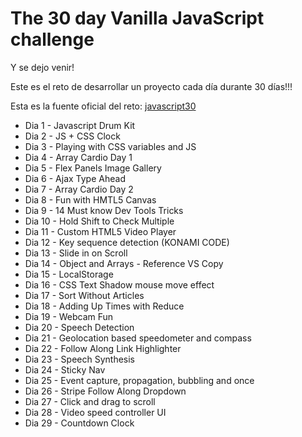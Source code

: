 # The 30 day Vanilla JavaScript challenge

Y se dejo venir! 

Este es el reto de desarrollar un proyecto cada día durante 30 días!!!

Esta es la fuente oficial del reto:
[javascript30](https://javascript30.com/)

* Dia 1 - Javascript Drum Kit
* Dia 2 - JS + CSS Clock
* Dia 3 - Playing with CSS variables and JS
* Dia 4 - Array Cardio  Day 1
* Dia 5 - Flex Panels Image Gallery
* Dia 6 - Ajax Type Ahead
* Dia 7 - Array Cardio Day 2
* Dia 8 - Fun with HMTL5 Canvas
* Dia 9 - 14 Must know Dev Tools Tricks
* Dia 10 - Hold Shift to Check Multiple
* Dia 11 - Custom HTML5 Video Player
* Dia 12 - Key sequence detection (KONAMI CODE)
* Dia 13 - Slide in on Scroll
* Dia 14 - Object and Arrays - Reference VS Copy
* Dia 15 - LocalStorage 
* Dia 16 - CSS Text Shadow mouse move effect
* Dia 17 - Sort Without Articles
* Dia 18 - Adding Up Times with Reduce
* Dia 19 - Webcam Fun
* Dia 20 - Speech Detection
* Dia 21 - Geolocation based speedometer and compass
* Dia 22 - Follow Along Link Highlighter
* Dia 23 - Speech Synthesis
* Dia 24 - Sticky Nav
* Dia 25 - Event capture, propagation, bubbling and once
* Dia 26 - Stripe Follow Along Dropdown
* Dia 27 - Click and drag to scroll
* Dia 28 - Video speed controller UI
* Dia 29 - Countdown Clock